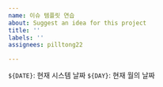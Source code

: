 ```yaml
---
name: 이슈 템플릿 연습
about: Suggest an idea for this project
title: ''
labels: ''
assignees: pilltong22

---
```


`${DATE}`: 현재 시스템 날짜
`${DAY}`: 현재 월의 날짜
